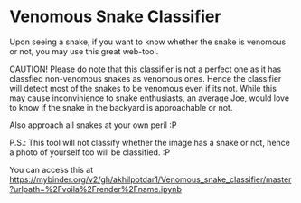 # Venomous Snake Classifier

Upon seeing a snake, if you want to know whether the snake is venomous or not, you may use this great web-tool.

CAUTION! Please do note that this classifier is not a perfect one as it has classfied non-venomous snakes as venomous ones. Hence the classifier will detect most of the snakes to be venomous even if its not. While this may cause inconvinience to snake enthusiasts, an average Joe, would love to know if the snake in the backyard is approachable or not. 

Also approach all snakes at your own peril :P 

P.S.: This tool will not classify whether the image has a snake or not, hence a photo of yourself too will be classified. :P


You can access this at https://mybinder.org/v2/gh/akhilpotdar1/Venomous_snake_classifier/master?urlpath=%2Fvoila%2Frender%2Fname.ipynb
